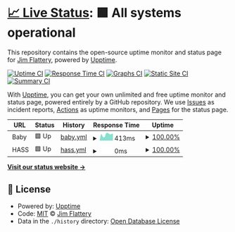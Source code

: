# [📈 Live Status](https://jflattery.github.io/upptime): <!--live status--> **🟩 All systems operational**

This repository contains the open-source uptime monitor and status page for [Jim Flattery](https://jflattery.github.io/upptime), powered by [Upptime](https://github.com/upptime/upptime).

[![Uptime CI](https://github.com/jflattery/upptime/workflows/Uptime%20CI/badge.svg)](https://github.com/jflattery/upptime/actions?query=workflow%3A%22Uptime+CI%22)
[![Response Time CI](https://github.com/jflattery/upptime/workflows/Response%20Time%20CI/badge.svg)](https://github.com/jflattery/upptime/actions?query=workflow%3A%22Response+Time+CI%22)
[![Graphs CI](https://github.com/jflattery/upptime/workflows/Graphs%20CI/badge.svg)](https://github.com/jflattery/upptime/actions?query=workflow%3A%22Graphs+CI%22)
[![Static Site CI](https://github.com/jflattery/upptime/workflows/Static%20Site%20CI/badge.svg)](https://github.com/jflattery/upptime/actions?query=workflow%3A%22Static+Site+CI%22)
[![Summary CI](https://github.com/jflattery/upptime/workflows/Summary%20CI/badge.svg)](https://github.com/jflattery/upptime/actions?query=workflow%3A%22Summary+CI%22)

With [Upptime](https://upptime.js.org), you can get your own unlimited and free uptime monitor and status page, powered entirely by a GitHub repository. We use [Issues](https://github.com/jflattery/upptime/issues) as incident reports, [Actions](https://github.com/jflattery/upptime/actions) as uptime monitors, and [Pages](https://jflattery.github.io/upptime) for the status page.

<!--start: status pages-->
<!-- This summary is generated by Upptime (https://github.com/upptime/upptime) -->
<!-- Do not edit this manually, your changes will be overwritten -->
<!-- prettier-ignore -->
| URL | Status | History | Response Time | Uptime |
| --- | ------ | ------- | ------------- | ------ |
| <img alt="" src="https://favicons.githubusercontent.com/null" height="13"> Baby | 🟩 Up | [baby.yml](https://github.com/jflattery/upptime/commits/HEAD/history/baby.yml) | <details><summary><img alt="Response time graph" src="./graphs/baby/response-time-week.png" height="20"> 413ms</summary><br><a href="https://jflattery.github.io/upptime/history/baby"><img alt="Response time 404" src="https://img.shields.io/endpoint?url=https%3A%2F%2Fraw.githubusercontent.com%2Fjflattery%2Fupptime%2FHEAD%2Fapi%2Fbaby%2Fresponse-time.json"></a><br><a href="https://jflattery.github.io/upptime/history/baby"><img alt="24-hour response time 500" src="https://img.shields.io/endpoint?url=https%3A%2F%2Fraw.githubusercontent.com%2Fjflattery%2Fupptime%2FHEAD%2Fapi%2Fbaby%2Fresponse-time-day.json"></a><br><a href="https://jflattery.github.io/upptime/history/baby"><img alt="7-day response time 413" src="https://img.shields.io/endpoint?url=https%3A%2F%2Fraw.githubusercontent.com%2Fjflattery%2Fupptime%2FHEAD%2Fapi%2Fbaby%2Fresponse-time-week.json"></a><br><a href="https://jflattery.github.io/upptime/history/baby"><img alt="30-day response time 405" src="https://img.shields.io/endpoint?url=https%3A%2F%2Fraw.githubusercontent.com%2Fjflattery%2Fupptime%2FHEAD%2Fapi%2Fbaby%2Fresponse-time-month.json"></a><br><a href="https://jflattery.github.io/upptime/history/baby"><img alt="1-year response time 404" src="https://img.shields.io/endpoint?url=https%3A%2F%2Fraw.githubusercontent.com%2Fjflattery%2Fupptime%2FHEAD%2Fapi%2Fbaby%2Fresponse-time-year.json"></a></details> | <details><summary><a href="https://jflattery.github.io/upptime/history/baby">100.00%</a></summary><a href="https://jflattery.github.io/upptime/history/baby"><img alt="All-time uptime 100.00%" src="https://img.shields.io/endpoint?url=https%3A%2F%2Fraw.githubusercontent.com%2Fjflattery%2Fupptime%2FHEAD%2Fapi%2Fbaby%2Fuptime.json"></a><br><a href="https://jflattery.github.io/upptime/history/baby"><img alt="24-hour uptime 100.00%" src="https://img.shields.io/endpoint?url=https%3A%2F%2Fraw.githubusercontent.com%2Fjflattery%2Fupptime%2FHEAD%2Fapi%2Fbaby%2Fuptime-day.json"></a><br><a href="https://jflattery.github.io/upptime/history/baby"><img alt="7-day uptime 100.00%" src="https://img.shields.io/endpoint?url=https%3A%2F%2Fraw.githubusercontent.com%2Fjflattery%2Fupptime%2FHEAD%2Fapi%2Fbaby%2Fuptime-week.json"></a><br><a href="https://jflattery.github.io/upptime/history/baby"><img alt="30-day uptime 100.00%" src="https://img.shields.io/endpoint?url=https%3A%2F%2Fraw.githubusercontent.com%2Fjflattery%2Fupptime%2FHEAD%2Fapi%2Fbaby%2Fuptime-month.json"></a><br><a href="https://jflattery.github.io/upptime/history/baby"><img alt="1-year uptime 100.00%" src="https://img.shields.io/endpoint?url=https%3A%2F%2Fraw.githubusercontent.com%2Fjflattery%2Fupptime%2FHEAD%2Fapi%2Fbaby%2Fuptime-year.json"></a></details>
| <img alt="" src="https://favicons.githubusercontent.com/null" height="13"> HASS | 🟩 Up | [hass.yml](https://github.com/jflattery/upptime/commits/HEAD/history/hass.yml) | <details><summary><img alt="Response time graph" src="./graphs/hass/response-time-week.png" height="20"> 0ms</summary><br><a href="https://jflattery.github.io/upptime/history/hass"><img alt="Response time 0" src="https://img.shields.io/endpoint?url=https%3A%2F%2Fraw.githubusercontent.com%2Fjflattery%2Fupptime%2FHEAD%2Fapi%2Fhass%2Fresponse-time.json"></a><br><a href="https://jflattery.github.io/upptime/history/hass"><img alt="24-hour response time 0" src="https://img.shields.io/endpoint?url=https%3A%2F%2Fraw.githubusercontent.com%2Fjflattery%2Fupptime%2FHEAD%2Fapi%2Fhass%2Fresponse-time-day.json"></a><br><a href="https://jflattery.github.io/upptime/history/hass"><img alt="7-day response time 0" src="https://img.shields.io/endpoint?url=https%3A%2F%2Fraw.githubusercontent.com%2Fjflattery%2Fupptime%2FHEAD%2Fapi%2Fhass%2Fresponse-time-week.json"></a><br><a href="https://jflattery.github.io/upptime/history/hass"><img alt="30-day response time 0" src="https://img.shields.io/endpoint?url=https%3A%2F%2Fraw.githubusercontent.com%2Fjflattery%2Fupptime%2FHEAD%2Fapi%2Fhass%2Fresponse-time-month.json"></a><br><a href="https://jflattery.github.io/upptime/history/hass"><img alt="1-year response time 0" src="https://img.shields.io/endpoint?url=https%3A%2F%2Fraw.githubusercontent.com%2Fjflattery%2Fupptime%2FHEAD%2Fapi%2Fhass%2Fresponse-time-year.json"></a></details> | <details><summary><a href="https://jflattery.github.io/upptime/history/hass">100.00%</a></summary><a href="https://jflattery.github.io/upptime/history/hass"><img alt="All-time uptime 100.00%" src="https://img.shields.io/endpoint?url=https%3A%2F%2Fraw.githubusercontent.com%2Fjflattery%2Fupptime%2FHEAD%2Fapi%2Fhass%2Fuptime.json"></a><br><a href="https://jflattery.github.io/upptime/history/hass"><img alt="24-hour uptime 100.00%" src="https://img.shields.io/endpoint?url=https%3A%2F%2Fraw.githubusercontent.com%2Fjflattery%2Fupptime%2FHEAD%2Fapi%2Fhass%2Fuptime-day.json"></a><br><a href="https://jflattery.github.io/upptime/history/hass"><img alt="7-day uptime 100.00%" src="https://img.shields.io/endpoint?url=https%3A%2F%2Fraw.githubusercontent.com%2Fjflattery%2Fupptime%2FHEAD%2Fapi%2Fhass%2Fuptime-week.json"></a><br><a href="https://jflattery.github.io/upptime/history/hass"><img alt="30-day uptime 100.00%" src="https://img.shields.io/endpoint?url=https%3A%2F%2Fraw.githubusercontent.com%2Fjflattery%2Fupptime%2FHEAD%2Fapi%2Fhass%2Fuptime-month.json"></a><br><a href="https://jflattery.github.io/upptime/history/hass"><img alt="1-year uptime 100.00%" src="https://img.shields.io/endpoint?url=https%3A%2F%2Fraw.githubusercontent.com%2Fjflattery%2Fupptime%2FHEAD%2Fapi%2Fhass%2Fuptime-year.json"></a></details>

<!--end: status pages-->

[**Visit our status website →**](https://jflattery.github.io/upptime)

## 📄 License

- Powered by: [Upptime](https://github.com/upptime/upptime)
- Code: [MIT](./LICENSE) © [Jim Flattery](https://jflattery.github.io/upptime)
- Data in the `./history` directory: [Open Database License](https://opendatacommons.org/licenses/odbl/1-0/)
